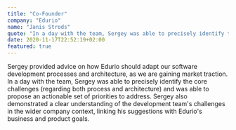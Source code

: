 ```yaml
---
title: "Co-Founder"
company: "Edurio"
name: "Janis Strods"
quote: "In a day with the team, Sergey was able to precisely identify the core challenges (regarding both process and architecture) and was able to propose an actionable set of priorities to address."
date: 2020-11-17T22:52:19+02:00
featured: true
---
```


Sergey provided advice on how Edurio should adapt our software development processes and architecture, as we are gaining market traction.
In a day with the team, Sergey was able to precisely identify the core challenges (regarding both process and architecture) and was able to propose an actionable set of priorities to address.
Sergey also demonstrated a clear understanding of the development team's challenges in the wider company context, linking his suggestions with Edurio's business and product goals.

